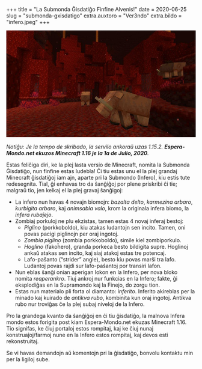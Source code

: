 +++
title = "La Submonda Ĝisdatiĝo Finfine Alvenis!"
date = 2020-06-25
slug = "submonda-gxisdatigo"
extra.auxtoro = "Ver3ndo"
extra.bildo = "infero.jpeg"
+++

![Infero](infero.jpeg)

_Notiĝu: Je la tempo de skribado, la servilo ankoraŭ uzas 1.15.2. **Espera-Mondo.net ekuzos Minecraft 1.16 je la 1a de Julio, 2020**._

Estas feliĉiga diri, ke la plej lasta versio de Minecraft, nomita la Submonda Ĝisdatiĝo, nun finfine estas ludebla! Ĉi tiu estas unu el la plej grandaj Minecraft ĝisdatiĝoj iam ajn, aparte pri la Submondo (Infero), kiu estis tute redesegnita. Tial, ĝi enhavas tro da ŝanĝiĝoj por plene priskribi ĉi tie; malgraŭ tio, jen kelkaj el la plej gravaj ŝanĝigoj:

- La infero nun havas 4 novajn biomojn: _bazalta delto_, _karmezina arbaro_, _kurbigita arbaro_, kaj _animsabla valo_, krom la originala infera biomo, la _infera rubaĵejo_.
- Zombiaj porkuloj ne plu ekzistas, tamen estas 4 novaj inferaj bestoj:
    -    _Piglino_ (porkkoboldo), kiu atakas ludantojn sen incito. Tamen, oni povas pacigi piglinojn per oraj ingotoj.
    -    _Zombia piglino_ (zombia porkkoboldo), simile kiel zombiporkulo.
    -    _Hoglino_ (fakoĥero), granda porkeca besto bildigita supre. Hoglinoj ankaŭ atakas sen incito, kaj siaj atakoj estas tre potencaj.
    -    Lafo-paŝanto (“strider” angle), besto kiu povas marŝi tra lafo. Ludantoj povas rajdi sur lafo-paŝantoj por transiri lafon. 
-    Nun eblas ŝanĝi onian aperigan lokon en la Infero, per nova bloko nomita _reaperankro_. Tiuj ankroj nur funkcias en la Infero; fakte, ĝi eksplodiĝas en la Supramondo kaj la Finejo, do zorgu tion.
-    Estas nun materialo pli forta ol diamanto: _inferito_. Inferito akireblas per la minado kaj kuirado de _antikva rubo_, kombinita kun oraj ingotoj. Antikva rubo nur troviĝas ĉe la plej subaj niveloj de la Infero.

Pro la grandega kvanto da ŝanĝiĝoj en ĉi tiu ĝisdatiĝo, la malnova Infera mondo estos forigita post kiam Espera-Mondo.net ekuzas Minecraft 1.16. Tio signifas, ke ĉiuj portaloj estos rompitaj, kaj ke ĉiuj nunaj konstruaĵoj/farmoj nune en la Infero estos rompitaj, kaj devos esti rekonstruitaj.

Se vi havas demandojn aŭ komentojn pri la ĝisdatiĝo, bonvolu kontaktu min per la ligiloj sube.
